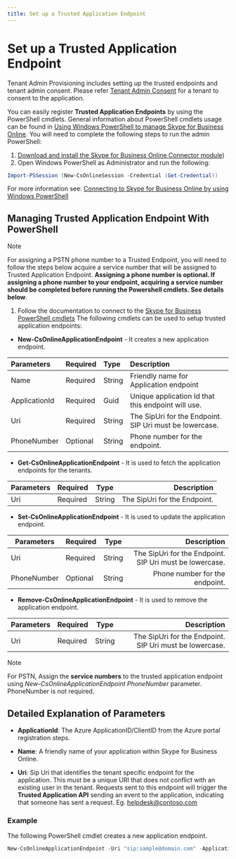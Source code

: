 ```yaml
---
title: Set up a Trusted Application Endpoint
---
```

# Set up a Trusted Application Endpoint 

Tenant Admin Provisioning includes setting up the trusted endpoints and tenant admin consent.
Please refer [Tenant Admin Consent](./TenantAdminConsent.md) for a tenant to consent to the application.

You can easily register **Trusted Application Endpoints** by using the PowerShell cmdlets.
General information about PowerShell cmdlets usage can be found in [Using Windows PowerShell to manage Skype for Business Online](https://technet.microsoft.com/library/dn362831.aspx).  You will need to complete the following steps to run the admin PowerShell:

1. [Download and install the Skype for Business Online Connector module](/skypeforbusiness/set-up-your-computer-for-windows-powershell/download-and-install-the-skype-for-business-online-connector))
2. Open Windows PowerShell as Administrator and run the following:

```PowerShell
Import-PSSession (New-CsOnlineSession -Credential (Get-Credential))
```

For more information see: [Connecting to Skype for Business Online by using Windows PowerShell](https://technet.microsoft.com/library/dn362795.aspx)

## Managing Trusted Application Endpoint With PowerShell

> [!NOTE] 
> For assigning a PSTN phone number to a Trusted Endpoint, you will need to follow the steps below acquire a service number that will be assigned to Trusted Application Endpoint. **Assigning a phone number is optional.  If assigning a phone number to your endpoint, acquiring a service number should be completed before running the Powershell cmdlets.  See details below**.

 1. Follow the documentation to connect to the [Skype for Business PowerShell cmdlets](https://technet.microsoft.com/library/dn362831.aspx)
 The following cmdlets can be used to setup trusted application endpoints:

- **New-CsOnlineApplicationEndpoint** - It creates a new application endpoint.


|**Parameters**|**Required**|**Type**|**Description**|
|:-----|:-----|:-----|:-----|
|Name|Required|String|Friendly name for Application endpoint|
|ApplicationId|Required|Guid|Unique application Id that this endpoint will use.|
|Uri|Required|String|The SipUri for the Endpoint. SIP Uri must be lowercase.|
|PhoneNumber|Optional|String|Phone number for the endpoint.|


 
- **Get-CsOnlineApplicationEndpoint** - It is used to fetch the application endpoints for the tenants.

| Parameters     | Required | Type   | Description                                       |
| ---------------|:---------|:------:| -------------------------------------------------:|
| Uri           | Required | String | The SipUri for the Endpoint.        |

- **Set-CsOnlineApplicationEndpoint** - It is used to update the application endpoint.

| Parameters     | Required | Type   | Description                                       |
| ---------------|:---------|:------:| -------------------------------------------------:|
| Uri            | Required | String | The SipUri for the Endpoint. SIP Uri must be lowercase. |
| PhoneNumber    | Optional | String |    Phone number for the endpoint.    |

- **Remove-CsOnlineApplicationEndpoint** - It is used to remove the application endpoint.

| Parameters     | Required | Type   | Description                                       |
| ---------------|:---------|:------:| -------------------------------------------------:|
| Uri            | Required | String | The SipUri for the Endpoint. SIP Uri must be lowercase.        |


> [!NOTE] 
> For PSTN, Assign the **service numbers** to the trusted application endpoint using _New-CsOnlineApplicationEndpoint PhoneNumber_ parameter. PhoneNumber is not required.
 
## Detailed Explanation of Parameters

- **ApplicationId**: The Azure ApplicationID/ClientID from the Azure portal registration steps.

- **Name**: A friendly name of your application within Skype for Business Online.

- **Uri**: Sip Uri that identifies the tenant specific endpoint for the application. This must be a unique URI that does not conflict with an existing user in the tenant. Requests sent to this endpoint will trigger the **Trusted Application API** sending an event to the application, indicating that someone has sent a request. Eg. helpdesk@contoso.com


### Example

The following PowerShell cmdlet creates a new application endpoint.

```PowerShell
New-CsOnlineApplicationEndpoint -Uri "sip:sample@domain.com" -ApplicationId "44ff763b-5d1f-40ab-95bf-f31kc8757998" -Name "SampleApp" -PhoneNumber "19841110909"
```
